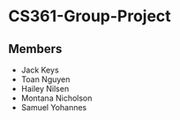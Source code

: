 # CS361-Group-Project
## Members
* Jack Keys
* Toan Nguyen
* Hailey Nilsen
* Montana Nicholson
* Samuel Yohannes
